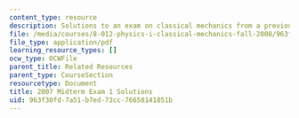 ```yaml
---
content_type: resource
description: Solutions to an exam on classical mechanics from a previous semester.
file: /media/courses/8-012-physics-i-classical-mechanics-fall-2008/963f30fd7a51b7ed73cc76658141851b_2007_quiz1_sol.pdf
file_type: application/pdf
learning_resource_types: []
ocw_type: OCWFile
parent_title: Related Resources
parent_type: CourseSection
resourcetype: Document
title: 2007 Midterm Exam 1 Solutions
uid: 963f30fd-7a51-b7ed-73cc-76658141851b
---
```


